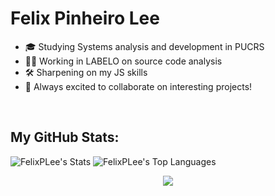 <h1> Felix Pinheiro Lee </h1>

- 🎓 Studying Systems analysis and development in PUCRS
- 👨‍💻 Working in LABELO on source code analysis
- 🛠️ Sharpening on my JS skills
- 🤝 Always excited to collaborate on interesting projects!

<br>

## My GitHub Stats:
![FelixPLee's Stats](https://github-readme-stats.vercel.app/api?username=FelixPLee&theme=vue-dark&show_icons=true&hide_border=true&count_private=true)
![FelixPLee's Top Languages](https://github-readme-stats.vercel.app/api/top-langs/?username=FelixPLee&theme=vue-dark&show_icons=true&hide_border=true&layout=compact)

<p align="center">
    <a href="https://www.linkedin.com/in/felix-pinheiro-lee-b3a40626a/"><img src="https://img.shields.io/badge/-LinkedIn-2D2B55?style=flat-square&logo=linkedin&logoColor=white"/></a>
</p>
